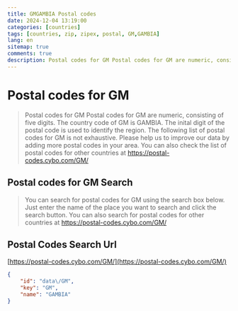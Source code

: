```yaml
---
title: GMGAMBIA Postal codes 
date: 2024-12-04 13:19:00
categories: [countries]
tags: [countries, zip, zipex, postal, GM,GAMBIA]
lang: en
sitemap: true
comments: true
description: Postal codes for GM Postal codes for GM are numeric, consisting of five digits. The country code of GM is GAMBIA. The inital digit of the postal code is used to identify the region. The following list of postal codes for GM is not exhaustive. Please help us to improve our data by adding more postal codes in your area. You can also check the list of postal codes for other countries at https://postal-codes.cybo.com/GM/
---
```


# Postal codes for GM
> Postal codes for GM Postal codes for GM are numeric, consisting of five digits. The country code of GM is GAMBIA. The inital digit of the postal code is used to identify the region. The following list of postal codes for GM is not exhaustive. Please help us to improve our data by adding more postal codes in your area. You can also check the list of postal codes for other countries at https://postal-codes.cybo.com/GM/

## Postal codes for GM Search 
> You can search for postal codes for GM using the search box below. Just enter the name of the place you want to search and click the search button. You can also search for postal codes for other countries at https://postal-codes.cybo.com/GM/

## Postal Codes Search Url

[https://postal-codes.cybo.com/GM/](https://postal-codes.cybo.com/GM/)
```json
{
    "id": "data\/GM",
    "key": "GM",
    "name": "GAMBIA"
}
```
